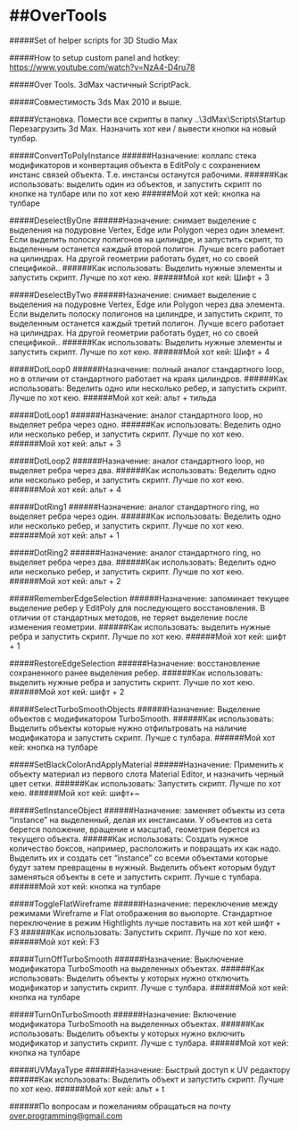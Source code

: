 ##OverTools
=========

#####Set of helper scripts for 3D Studio Max

#####How to setup custom panel and hotkey:
https://www.youtube.com/watch?v=NzA4-D4ru78


#####Over Tools. 3dMax частичный ScriptPack.

#####Совместимость
	3ds Max 2010 и выше.

#####Установка.
Помести все скрипты в папку ..\3dMax\Scripts\Startup
Перезагрузить 3d Max.
Назначить хот кеи / вывести кнопки на новый тулбар.

#####ConvertToPolyInstance
######Назначение:
коллапс стека модификаторов и конвертация объекта в EditPoly с сохранением инстанс связей объекта. Т.е. инстансы останутся рабочими.
######Как использовать:
выделить один из объектов, и запустить скрипт по кнопке на тулбаре или по хот кею
######Мой хот кей:
	кнопка на тулбаре

#####DeselectByOne
######Назначение:
снимает выделение с выделения на подуровне Vertex, Edge или Polygon через один элемент. Если выделить полоску полигонов на цилиндре, и запустить скрипт, то выделенным останется каждый второй полигон.
Лучше всего работает на цилиндрах. На другой геометрии работать будет, но со своей спецификой..
######Как использовать:
	Выделить нужные элементы и запустить скрипт. Лучше по хот кею.
######Мой хот кей:
	Шифт + 3

#####DeselectByTwo
######Назначение:
снимает выделение с выделения на подуровне Vertex, Edge или Polygon через два элемента. Если выделить полоску полигонов на цилиндре, и запустить скрипт, то выделенным останется каждый третий полигон.
Лучше всего работает на цилиндрах. На другой геометрии работать будет, но со своей спецификой..
######Как использовать:
	Выделить нужные элементы и запустить скрипт. Лучше по хот кею.
######Мой хот кей:
	Шифт + 4

#####DotLoop0
######Назначение:
полный аналог стандартного loop, но в отличии от стандартного работает на краях цилиндров.
######Как использовать:
	Веделить одно или несколько ребер, и запустить скрипт. Лучше по хот кею.
######Мой хот кей:
	альт + тильда

#####DotLoop1
######Назначение:
аналог стандартного loop, но выделяет ребра через одно.
######Как использовать:
	Веделить одно или несколько ребер, и запустить скрипт. Лучше по хот кею.
######Мой хот кей:
	альт + 3

#####DotLoop2
######Назначение:
аналог стандартного loop, но выделяет ребра через два.
######Как использовать:
	Веделить одно или несколько ребер, и запустить скрипт. Лучше по хот кею.
######Мой хот кей:
	альт + 4

#####DotRing1
######Назначение:
аналог стандартного ring, но выделяет ребра через один.
######Как использовать:
	Веделить одно или несколько ребер, и запустить скрипт. Лучше по хот кею.
######Мой хот кей:
	альт + 1

#####DotRing2
######Назначение:
аналог стандартного ring, но выделяет ребра через два.
######Как использовать:
	Веделить одно или несколько ребер, и запустить скрипт. Лучше по хот кею.
######Мой хот кей:
	альт + 2

#####RememberEdgeSelection
######Назначение:
запоминает текущее выделение ребер у EditPoly для последующего восстановления. В отличии от стандартных методов, не теряет выделение после изменения геометрии.
######Как использовать:
	выделить нужные ребра и запустить скрипт. Лучше по хот кею.
######Мой хот кей:
	шифт + 1

#####RestoreEdgeSelection
######Назначение:
	восстановление сохраненного ранее выделения ребер.
######Как использовать:
	выделить нужные ребра и запустить скрипт. Лучше по хот кею.
######Мой хот кей:
	шифт + 2

#####SelectTurboSmoothObjects
######Назначение:
	Выделение объектов с модификатором TurboSmooth.
######Как использовать:
Выделить объекты которые нужно отфильтровать на наличие модификатора и запустить скрипт. Лучше с тулбара.
######Мой хот кей:
	кнопка на тулбаре

#####SetBlackColorAndApplyMaterial
######Назначение:
Применить к объекту материал из первого слота Material Editor, и назначить черный цвет сетки.
######Как использовать:
	Запустить скрипт. Лучше по хот кею.
######Мой хот кей:
	шифт+~

#####SetInstanceObject
######Назначение:
заменяет объекты из сета “instance” на выделенный, делая их инстансами. У объектов из сета берется положение, вращение и масштаб, геометрия берется из текущего объекта.
######Как использовать:
Создать нужное количество боксов, например, расположить и повращать их как надо. Выделить их и создать сет “instance” со всеми объектами которые будут затем превращены в нужный. Выделить объект которым будут заменяться объекты в сете и запустить скрипт. Лучше с тулбара.
######Мой хот кей:
кнопка на тулбаре

#####ToggleFlatWireframe
######Назначение:
переключение между режимами Wireframe и Flat отображения во вьюпорте. Стандартное переключение в режим Hightlights лучше поставить на хот кей шифт + F3
######Как использовать:
	Запустить скрипт. Лучше по хот кею.
######Мой хот кей:
	F3

#####TurnOffTurboSmooth
######Назначение:
	Выключение модификатора TurboSmooth на выделенных объектах.
######Как использовать:
Выделить объекты у которых нужно отключить модификатор и запустить скрипт. Лучше с тулбара.
######Мой хот кей:
	кнопка на тулбаре

#####TurnOnTurboSmooth
######Назначение:
	Включение модификатора TurboSmooth на выделенных объектах.
######Как использовать:
Выделить объекты у которых нужно включить модификатор и запустить скрипт. Лучше с тулбара.
######Мой хот кей:
	кнопка на тулбаре

#####UVMayaType
######Назначение:
	Быстрый доступ к UV редактору
######Как использовать:
Выделить объект и запустить скрипт. Лучше по хот кею.
######Мой хот кей:
	альт + t

######По вопросам и пожеланиям обращаться на почту over.programming@gmail.com